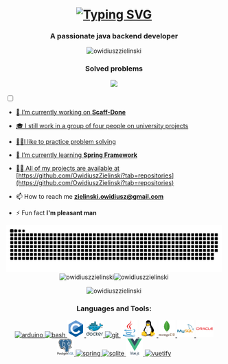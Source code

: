 <h1 align="center">
<a href="https://git.io/typing-svg"><img src="https://readme-typing-svg.herokuapp.com?font=Silkscreen&size=30&duration=4000&color=13A15B&center=true&vCenter=true&random=false&width=435&lines=%F0%9F%91%8B+Hi+Everyone+!+%F0%9F%91%8B;I'm+Owidiusz+!%F0%9F%91%A8%E2%80%8D%F0%9F%92%BB" alt="Typing SVG" /></a>
</h1>
<h3 align="center">A passionate java backend developer</h3>

<div  align="center">
  <p>
    <img src="https://komarev.com/ghpvc/?username=owidiuszzielinski&label=Profile%20views&color=0e75b6&style=flat" alt="owidiuszzielinski" />
  </p>

<h3 align="center">Solved problems</h3>
  <p>
    <a href="https://www.codewars.com/users/OwidiuszZielinski">
    <img src="https://www.codewars.com/users/OwidiuszZielinski/badges/large" />
  </p>
</div>

<div class="switch-container">
  <input type="checkbox" id="mySwitch" class="switch">
  <label for="mySwitch" class="switch-label"></label>
</div>


- 🔭 I’m currently working on **Scaff-Done**

- 🎓 I still work in a group of four people on university projects

- 👨‍💻I like to practice problem solving 

- 🌱 I’m currently learning **Spring Framework**

- 👨‍💻 All of my projects are available at [https://github.com/OwidiuszZielinski?tab=repositories](https://github.com/OwidiuszZielinski?tab=repositories)

- 📫 How to reach me **zielinski.owidiusz@gmail.com**

- ⚡ Fun fact **I'm pleasant man**

<img src="https://raw.githubusercontent.com/OwidiuszZielinski/OwidiuszZielinski/output/snake.svg" alt="Snake animation" />

<div align="center">
  <div style="display: flex; justify-content: center; align-items: center;">
    <img src="https://github-readme-streak-stats.herokuapp.com/?user=owidiuszzielinski&theme=radical&cache=1" alt="owidiuszzielinski" />
    <img src="https://github-readme-stats.vercel.app/api?username=owidiuszzielinski&show_icons=true&locale=en&theme=radical&cache=1" alt="owidiuszzielinski" />
  </div>
<p><img align="center" src="https://github-readme-stats.vercel.app/api/top-langs?username=owidiuszzielinski&show_icons=true&locale=en&layout=compact&theme=radical&cache=1" alt="owidiuszzielinski" /></p>
</div>




<h3 align="center">Languages and Tools:</h3>
<p align="center"> <a href="https://www.arduino.cc/" target="_blank" rel="noreferrer"> <img src="https://cdn.worldvectorlogo.com/logos/arduino-1.svg" alt="arduino" width="40" height="40"/> </a> <a href="https://www.gnu.org/software/bash/" target="_blank" rel="noreferrer"> <img src="https://www.vectorlogo.zone/logos/gnu_bash/gnu_bash-icon.svg" alt="bash" width="40" height="40"/> </a> <a href="https://www.cprogramming.com/" target="_blank" rel="noreferrer"> <img src="https://raw.githubusercontent.com/devicons/devicon/master/icons/c/c-original.svg" alt="c" width="40" height="40"/> </a> <a href="https://www.docker.com/" target="_blank" rel="noreferrer"> <img src="https://raw.githubusercontent.com/devicons/devicon/master/icons/docker/docker-original-wordmark.svg" alt="docker" width="40" height="40"/> </a> <a href="https://git-scm.com/" target="_blank" rel="noreferrer"> <img src="https://www.vectorlogo.zone/logos/git-scm/git-scm-icon.svg" alt="git" width="40" height="40"/> </a> <a href="https://www.java.com" target="_blank" rel="noreferrer"> <img src="https://raw.githubusercontent.com/devicons/devicon/master/icons/java/java-original.svg" alt="java" width="40" height="40"/> </a> <a href="https://www.linux.org/" target="_blank" rel="noreferrer"> <img src="https://raw.githubusercontent.com/devicons/devicon/master/icons/linux/linux-original.svg" alt="linux" width="40" height="40"/> </a> <a href="https://www.mongodb.com/" target="_blank" rel="noreferrer"> <img src="https://raw.githubusercontent.com/devicons/devicon/master/icons/mongodb/mongodb-original-wordmark.svg" alt="mongodb" width="40" height="40"/> </a> <a href="https://www.mysql.com/" target="_blank" rel="noreferrer"> <img src="https://raw.githubusercontent.com/devicons/devicon/master/icons/mysql/mysql-original-wordmark.svg" alt="mysql" width="40" height="40"/> </a> <a href="https://www.oracle.com/" target="_blank" rel="noreferrer"> <img src="https://raw.githubusercontent.com/devicons/devicon/master/icons/oracle/oracle-original.svg" alt="oracle" width="40" height="40"/> </a> <a href="https://www.postgresql.org" target="_blank" rel="noreferrer"> <img src="https://raw.githubusercontent.com/devicons/devicon/master/icons/postgresql/postgresql-original-wordmark.svg" alt="postgresql" width="40" height="40"/> </a> <a href="https://spring.io/" target="_blank" rel="noreferrer"> <img src="https://www.vectorlogo.zone/logos/springio/springio-icon.svg" alt="spring" width="40" height="40"/> </a> <a href="https://www.sqlite.org/" target="_blank" rel="noreferrer"> <img src="https://www.vectorlogo.zone/logos/sqlite/sqlite-icon.svg" alt="sqlite" width="40" height="40"/> </a> <a href="https://vuejs.org/" target="_blank" rel="noreferrer"> <img src="https://raw.githubusercontent.com/devicons/devicon/master/icons/vuejs/vuejs-original-wordmark.svg" alt="vuejs" width="40" height="40"/> </a> <a href="https://vuetifyjs.com/en/" target="_blank" rel="noreferrer"> <img src="https://bestofjs.org/logos/vuetify.svg" alt="vuetify" width="40" height="40"/> </a> </p> 
